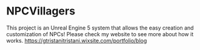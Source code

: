 # NPCVillagers
 This project is an Unreal Engine 5 system that allows the easy creation and customization of NPCs! Please check my website to see more about how it works. https://gtristanitristani.wixsite.com/portfolio/blog
